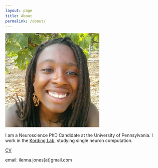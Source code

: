 ```yaml
---
layout: page
title: About
permalink: /about/
---
```





<img width="300" src="/static/img/ilenna_jones.jpg" data-action="zoom">

I am a Neuroscience PhD Candidate at the University of Pennsylvania. I work in the [Kording Lab](http://kordinglab.com/), studying single neuron computation.

[CV](/static/docs/CV_web_Aug2020.pdf)

email: ilenna.jones[at]gmail.com
